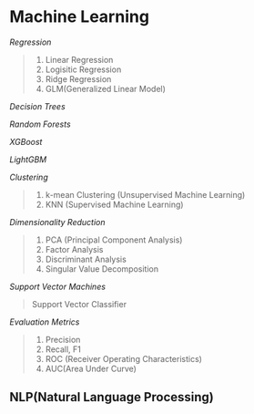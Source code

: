 # Machine Learning
*Regression*
> 1) Linear Regression
> 2) Logisitic Regression
> 3) Ridge Regression
> 4) GLM(Generalized Linear Model)

*Decision Trees*

*Random Forests*

*XGBoost*

*LightGBM*

*Clustering*
> 1) k-mean Clustering (Unsupervised Machine Learning)
> 2) KNN (Supervised Machine Learning)

*Dimensionality Reduction*
> 1) PCA (Principal Component Analysis)
> 2) Factor Analysis
> 3) Discriminant Analysis
> 4) Singular Value Decomposition

*Support Vector Machines*
> Support Vector Classifier

*Evaluation Metrics*
> 1) Precision
> 2) Recall, F1
> 3) ROC (Receiver Operating Characteristics)
> 4) AUC(Area Under Curve)

## NLP(Natural Language Processing)
